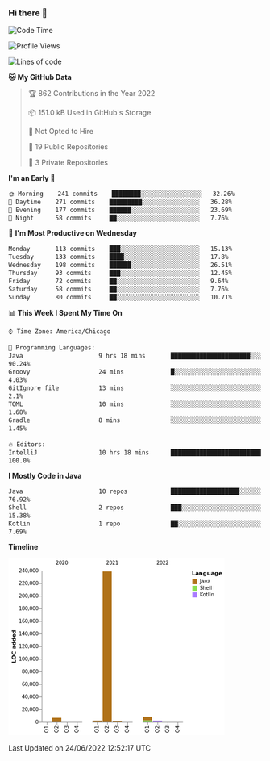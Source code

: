 ### Hi there 👋


<!--START_SECTION:waka-->
![Code Time](http://img.shields.io/badge/Code%20Time-2%2C288%20hrs%2030%20mins-blue)

![Profile Views](http://img.shields.io/badge/Profile%20Views-4-blue)

![Lines of code](https://img.shields.io/badge/From%20Hello%20World%20I%27ve%20Written-259%20Thousand%20lines%20of%20code-blue)

**🐱 My GitHub Data** 

> 🏆 862 Contributions in the Year 2022
 > 
> 📦 151.0 kB Used in GitHub's Storage 
 > 
> 🚫 Not Opted to Hire
 > 
> 📜 19 Public Repositories 
 > 
> 🔑 3 Private Repositories  
 > 
**I'm an Early 🐤** 

```text
🌞 Morning    241 commits    ████████░░░░░░░░░░░░░░░░░   32.26% 
🌆 Daytime    271 commits    █████████░░░░░░░░░░░░░░░░   36.28% 
🌃 Evening    177 commits    ██████░░░░░░░░░░░░░░░░░░░   23.69% 
🌙 Night      58 commits     ██░░░░░░░░░░░░░░░░░░░░░░░   7.76%

```
📅 **I'm Most Productive on Wednesday** 

```text
Monday       113 commits    ███░░░░░░░░░░░░░░░░░░░░░░   15.13% 
Tuesday      133 commits    ████░░░░░░░░░░░░░░░░░░░░░   17.8% 
Wednesday    198 commits    ██████░░░░░░░░░░░░░░░░░░░   26.51% 
Thursday     93 commits     ███░░░░░░░░░░░░░░░░░░░░░░   12.45% 
Friday       72 commits     ██░░░░░░░░░░░░░░░░░░░░░░░   9.64% 
Saturday     58 commits     ██░░░░░░░░░░░░░░░░░░░░░░░   7.76% 
Sunday       80 commits     ██░░░░░░░░░░░░░░░░░░░░░░░   10.71%

```


📊 **This Week I Spent My Time On** 

```text
⌚︎ Time Zone: America/Chicago

💬 Programming Languages: 
Java                     9 hrs 18 mins       ██████████████████████░░░   90.24% 
Groovy                   24 mins             █░░░░░░░░░░░░░░░░░░░░░░░░   4.03% 
GitIgnore file           13 mins             ░░░░░░░░░░░░░░░░░░░░░░░░░   2.1% 
TOML                     10 mins             ░░░░░░░░░░░░░░░░░░░░░░░░░   1.68% 
Gradle                   8 mins              ░░░░░░░░░░░░░░░░░░░░░░░░░   1.45%

🔥 Editors: 
IntelliJ                 10 hrs 18 mins      █████████████████████████   100.0%

```

**I Mostly Code in Java** 

```text
Java                     10 repos            ███████████████████░░░░░░   76.92% 
Shell                    2 repos             ███░░░░░░░░░░░░░░░░░░░░░░   15.38% 
Kotlin                   1 repo              ██░░░░░░░░░░░░░░░░░░░░░░░   7.69%

```


**Timeline**

![Chart not found](https://raw.githubusercontent.com/powercasgamer/powercasgamer/master/charts/bar_graph.png) 


 Last Updated on 24/06/2022 12:52:17 UTC
<!--END_SECTION:waka-->
